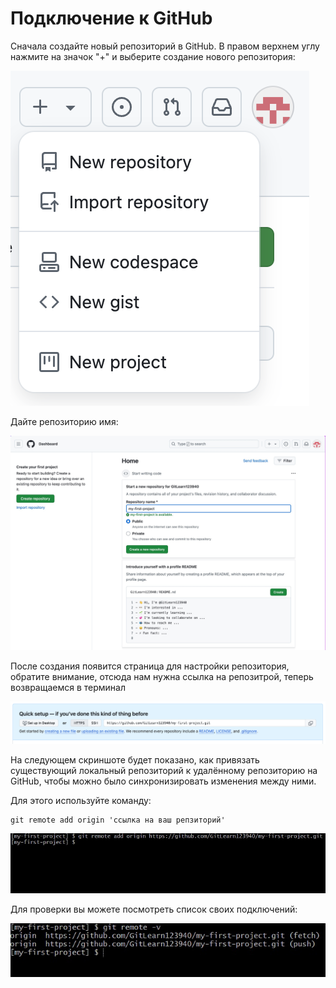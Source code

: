 # Подключение к GitHub

Сначала создайте новый репозиторий в GitHub. В правом верхнем углу нажмите на значок "+" и выберите создание нового репозитория:

![New repository in GitHub](../img/github-new-repo.png)
 
Дайте репозиторию имя:

![Creating a repository in GitHub](../img/github-new-repo-2.png)

После создания появится страница для настройки репозитория, обратите внимание, отсюда нам нужна ссылка на репозитрой, теперь возвращаемся в терминал

![Created repository](../img/github-link.png)
 
На следующем скриншоте будет показано, как привязать существующий локальный репозиторий к удалённому репозиторию на GitHub, чтобы можно было синхронизировать изменения между ними.

Для этого используйте команду:

```
git remote add origin 'ссылка на ваш репзиторий'
```

![Adding a remote](../img/git-remote.png)

Для проверки вы можете посмотреть список своих подключений:

![Listing remotes](../img/git-remotes.png)